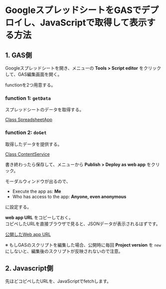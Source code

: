 # GoogleスプレッドシートをGASでデプロイし、JavaScriptで取得して表示する方法

## 1. GAS側

Googleスプレッドシートを開き、メニューの __Tools > Script editor__ をクリックして、GAS編集画面を開く。

functionを2つ用意する。

### function 1: `getData`

スプレッドシートのデータを取得する。

[Class SpreadsheetApp](https://developers.google.com/apps-script/reference/spreadsheet/spreadsheet-app)

### function 2: `doGet`

取得したデータを提供する。

[Class ContentService](https://developers.google.com/apps-script/reference/content/content-service)

書き終わったら保存して、メニューから __Publish > Deploy as web app__ をクリック。

モーダルウィンドウが出るので、

- Execute the app as: __Me__
- Who has access to the app: __Anyone, even anonymous__

に設定する。

__web app URL__ をコピーしておく。  
コピペしたURLを直接ブラウザで見ると、JSONデータが表示されるはずです。

[公開したWeb app URL](https://script.googleusercontent.com/macros/echo?user_content_key=p9d-fcKtgrgEMAhgqpk4XDr_W285WtrkUqJKcVthvVyi9CkS_WOQfg9aTvCE6cKM3HoaxyxJDXlQkg2eub9dSvdhw26S9palm5_BxDlH2jW0nuo2oDemN9CCS2h10ox_1xSncGQajx_ryfhECjZEnP2rgGKjcrtYBJ-2I5bI52mdRlJcHBjxQZIsd6IqZ_hMuco-216wQMcwxGkg_iFjBKOIp7sEUsJ2&lib=MMq1tVr6UW_E01TntsBOM9_RWp2vJfyNW)

※ もしGASのスクリプトを編集した場合、公開時に毎回 __Project version__ を `new` にしないと、編集後のスクリプトが反映されないので注意。

## 2. Javascript側

先ほどコピペしたURLを、JavaScriptでfetchします。